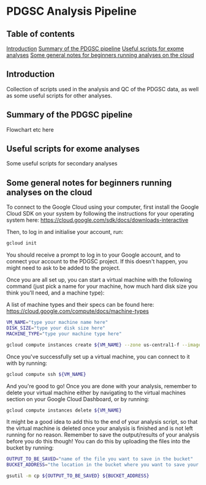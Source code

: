 # PDGSC Analysis Pipeline

## Table of contents
[Introduction](#introduction)
[Summary of the PDGSC pipeline](#pipeline)
[Useful scripts for exome analyses](#scripts)
[Some general notes for beginners running analyses on the cloud](#cloud)


## Introduction <a name="introduction"></a>

Collection of scripts used in the analysis and QC of the PDGSC data, as well as some useful scripts for other analyses.

## Summary of the PDGSC pipeline <a name="pipeline"></a>

Flowchart etc here

## Useful scripts for exome analyses <a name="scripts"></a>

Some useful scripts for secondary analyses

## Some general notes for beginners running analyses on the cloud <a name="cloud"></a>

To connect to the Google Cloud using your computer, first install the Google Cloud SDK on your system by following the instructions for your operating system here:
https://cloud.google.com/sdk/docs/downloads-interactive

Then, to log in and initialise your account, run:

````bash
gcloud init
````

You should receive a prompt to log in to your Google account, and to connect your account to the PDGSC project. If this doesn't happen, you might need to ask to be added to the project.

Once you are all set up, you can start a virtual machine with the following command (just pick a name for your machine, how much hard disk size you think you'll need, and a machine type):

A list of machine types and their specs can be found here:
https://cloud.google.com/compute/docs/machine-types

````bash
VM_NAME="type your machine name here"
DISK_SIZE="type your disk size here"
MACHINE_TYPE="type your machine type here"

gcloud compute instances create ${VM_NAME} --zone us-central1-f --image-family ubuntu-1804-lts --image-project ubuntu-os-cloud  --machine-type ${MACHINE_TYPE} --maintenance-policy MIGRATE --boot-disk-size ${DISK_SIZE} --boot-disk-type pd-standard --boot-disk-device-name ${VM_NAME}
````

Once you've successfully set up a virtual machine, you can connect to it with by running:

````bash
gcloud compute ssh ${VM_NAME}
````

And you're good to go! Once you are done with your analysis, remember to delete your virtual machine either by navigating to the virtual machines section on your Google Cloud Dashboard, or by running:

````bash
gcloud compute instances delete ${VM_NAME}
````

It might be a good idea to add this to the end of your analysis script, so that the virtual machine is deleted once your analysis is finished and is not left running for no reason.
Remember to save the output/results of your analysis before you do this though! You can do this by uploading the files into the bucket by running:

````bash
OUTPUT_TO_BE_SAVED="name of the file you want to save in the bucket"
BUCKET_ADDRESS="the location in the bucket where you want to save your file"

gsutil -m cp ${OUTPUT_TO_BE_SAVED} ${BUCKET_ADDRESS}
````
